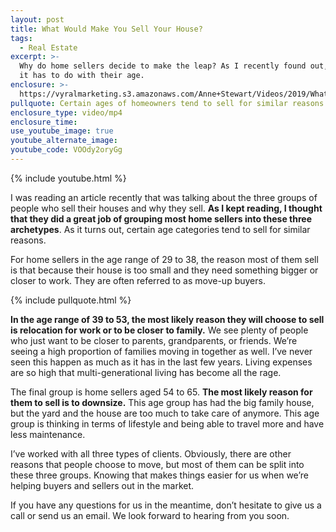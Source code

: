 ```yaml
---
layout: post
title: What Would Make You Sell Your House?
tags:
  - Real Estate
excerpt: >-
  Why do home sellers decide to make the leap? As I recently found out, a lot of
  it has to do with their age.
enclosure: >-
  https://vyralmarketing.s3.amazonaws.com/Anne+Stewart/Videos/2019/What+Are+Some+Reasons+People+Move_+-+Portland+Real+Estate+Agent.mp4
pullquote: Certain ages of homeowners tend to sell for similar reasons.
enclosure_type: video/mp4
enclosure_time:
use_youtube_image: true
youtube_alternate_image:
youtube_code: VOOdy2oryGg
---
```


{% include youtube.html %}

I was reading an article recently that was talking about the three groups of people who sell their houses and why they sell. **As I kept reading, I thought that they did a great job of grouping most home sellers into these three archetypes**. As it turns out, certain age categories tend to sell for similar reasons.&nbsp;

For home sellers in the age range of 29 to 38, the reason most of them sell is that because their house is too small and they need something bigger or closer to work. They are often referred to as move-up buyers.

{% include pullquote.html %}

**In the age range of 39 to 53, the most likely reason they will choose to sell is relocation for work or to be closer to family.** We see plenty of people who just want to be closer to parents, grandparents, or friends. We’re seeing a high proportion of families moving in together as well. I’ve never seen this happen as much as it has in the last few years. Living expenses are so high that multi-generational living has become all the rage.

The final group is home sellers aged 54 to 65. **The most likely reason for them to sell is to downsize.** This age group has had the big family house, but the yard and the house are too much to take care of anymore. This age group is thinking in terms of lifestyle and being able to travel more and have less maintenance.

I’ve worked with all three types of clients. Obviously, there are other reasons that people choose to move, but most of them can be split into these three groups. Knowing that makes things easier for us when we’re helping buyers and sellers out in the market.

If you have any questions for us in the meantime, don’t hesitate to give us a call or send us an email. We look forward to hearing from you soon.<br>&nbsp;

&nbsp;